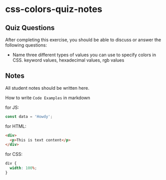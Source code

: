 # css-colors-quiz-notes

## Quiz Questions

After completing this exercise, you should be able to discuss or answer the following questions:

- Name three different types of values you can use to specify colors in CSS.
  keyword values, hexadecimal values, rgb values

## Notes

All student notes should be written here.

How to write `Code Examples` in markdown

for JS:

```javascript
const data = 'Howdy';
```

for HTML:

```html
<div>
  <p>This is text content</p>
</div>
```

for CSS:

```css
div {
  width: 100%;
}
```
